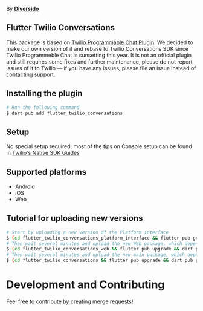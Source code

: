 By [**Diversido**](https://www.diversido.io)

## Flutter Twilio Conversations
This package is based on [Twilio Programmable Chat Plugin](https://pub.dev/packages/twilio_programmable_chat). We decided to make our own version of it and rebase to Twilio Conversations SDK since Twilio Programmeble Chat is sunsetting this year. It is not an official plugin and still requires some fixes and further maintenance, please do not report issues of it to Twilio — if you have any issues, please file an issue instead of contacting support.

## Installing the plugin

```sh
# Run the following command
$ dart pub add flutter_twilio_conversations
```

## Setup
No special setup required, most of the tips on Console setup can be found in [Twilio's Native SDK Guides](https://www.twilio.com/docs/conversations)

## Supported platforms
* Android
* iOS
* Web

## Tutorial for uploading new versions
```sh
# Start by uploading a new version of the Platform interface
$ (cd flutter_twilio_conversations_platform_interface && flutter pub get && dart pub publish)
# Then wait several minutes and upload the new Web package, which depends on the new version of the interface
$ (cd flutter_twilio_conversations_web && flutter pub upgrade && dart pub publish)
# Then wait several minutes and upload the new main package, which depends on both other packages
$ (cd flutter_twilio_conversations && flutter pub upgrade && dart pub publish)
```


# Development and Contributing
Feel free to contribute by creating merge requests!